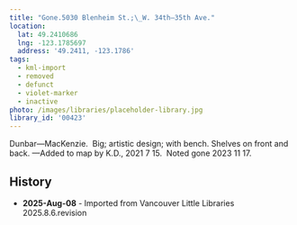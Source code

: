 ```yaml
---
title: "Gone.5030 Blenheim St.;\_W. 34th—35th Ave."
location:
  lat: 49.2410686
  lng: -123.1785697
  address: '49.2411, -123.1786'
tags:
  - kml-import
  - removed
  - defunct
  - violet-marker
  - inactive
photo: /images/libraries/placeholder-library.jpg
library_id: '00423'
---
```

Dunbar—MacKenzie.  Big; artistic design; with bench. Shelves on front and back.
—Added to map by K.D., 2021 7 15.  
Noted gone 2023 11 17.

## History
- **2025-Aug-08** - Imported from Vancouver Little Libraries 2025.8.6.revision
